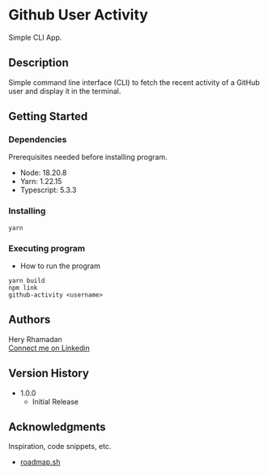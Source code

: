 # Github User Activity

Simple CLI App.

## Description

Simple command line interface (CLI) to fetch the recent activity of a GitHub user and display it in the terminal.

## Getting Started

### Dependencies

Prerequisites needed before installing program.

* Node: 18.20.8
* Yarn: 1.22.15
* Typescript: 5.3.3


### Installing

```
yarn
```

### Executing program

* How to run the program
```
yarn build
npm link
github-activity <username>
```

## Authors

Hery Rhamadan  
[Connect me on Linkedin](https://www.linkedin.com/in/hery-rhamadan/)

## Version History

* 1.0.0
    * Initial Release

## Acknowledgments

Inspiration, code snippets, etc.
* [roadmap.sh](https://roadmap.sh/projects/github-user-activity)
